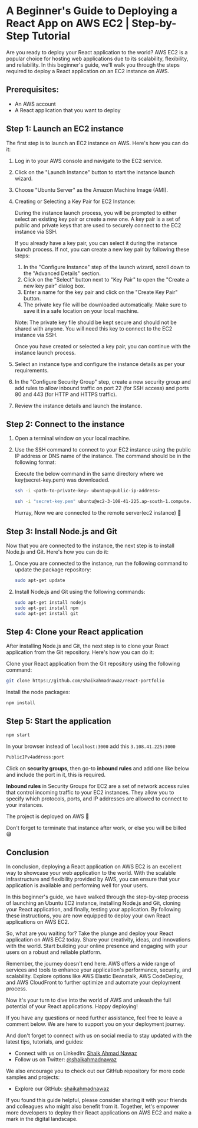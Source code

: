 # A Beginner's Guide to Deploying a React App on AWS EC2 | Step-by-Step Tutorial

Are you ready to deploy your React application to the world? AWS EC2 is a popular choice for hosting web applications due to its scalability, flexibility, and reliability. In this beginner's guide, we'll walk you through the steps required to deploy a React application on an EC2 instance on AWS.

## Prerequisites:

- An AWS account
- A React application that you want to deploy

## Step 1: Launch an EC2 instance

The first step is to launch an EC2 instance on AWS. Here's how you can do it:

1. Log in to your AWS console and navigate to the EC2 service.

   [](https://cdn.hashnode.com/res/hashnode/image/upload/v1683314388306/ce135856-3df7-450b-a1e2-0432df43a729.png)

2. Click on the "Launch Instance" button to start the instance launch wizard.

   [](https://cdn.hashnode.com/res/hashnode/image/upload/v1683314548574/c73cd954-3457-4376-89d9-d3a604b0efb4.png)

3. Choose "Ubuntu Server" as the Amazon Machine Image (AMI).

   [](https://cdn.hashnode.com/res/hashnode/image/upload/v1683314717073/65e93e81-cf98-4541-b49b-7dec65daec5c.png)

4. Creating or Selecting a Key Pair for EC2 Instance:

   During the instance launch process, you will be prompted to either select an existing key pair or create a new one. A key pair is a set of public and private keys that are used to securely connect to the EC2 instance via SSH.

   If you already have a key pair, you can select it during the instance launch process. If not, you can create a new key pair by following these steps:

   1. In the "Configure Instance" step of the launch wizard, scroll down to the "Advanced Details" section.
   2. Click on the "Select" button next to "Key Pair" to open the "Create a new key pair" dialog box.
   3. Enter a name for the key pair and click on the "Create Key Pair" button.
   4. The private key file will be downloaded automatically. Make sure to save it in a safe location on your local machine.

   Note: The private key file should be kept secure and should not be shared with anyone. You will need this key to connect to the EC2 instance via SSH.

   Once you have created or selected a key pair, you can continue with the instance launch process.

   [](https://cdn.hashnode.com/res/hashnode/image/upload/v1683315053187/4a08d7b3-b7e2-4e35-aeb6-06f9424f93ab.png)

5. Select an instance type and configure the instance details as per your requirements.
6. In the "Configure Security Group" step, create a new security group and add rules to allow inbound traffic on port 22 (for SSH access) and ports 80 and 443 (for HTTP and HTTPS traffic).

   [](https://cdn.hashnode.com/res/hashnode/image/upload/v1683315215705/e7cbc6a1-42f0-441e-8191-f3729ab601b7.png)

7. Review the instance details and launch the instance.

   [](https://cdn.hashnode.com/res/hashnode/image/upload/v1683315705056/8551b026-7876-418e-8447-ebcf914dbc88.png)

## Step 2: Connect to the instance

1. Open a terminal window on your local machine.

   [](https://cdn.hashnode.com/res/hashnode/image/upload/v1683316610386/5257c746-eddf-4397-8709-23c9b3398ea6.png)

2. Use the SSH command to connect to your EC2 instance using the public IP address or DNS name of the instance. The command should be in the following format:

   [](https://cdn.hashnode.com/res/hashnode/image/upload/v1683316213513/c758afe0-55c2-4561-ac03-3d8d79d91404.png)

   [](https://cdn.hashnode.com/res/hashnode/image/upload/v1683317271434/c5f6fd02-bb4f-4495-9f33-3232d83f266a.png)

   Execute the below command in the same directory where we key(secret-key.pem) was downloaded.

   ```bash
   ssh -i <path-to-private-key> ubuntu@<public-ip-address>

   ssh -i "secret-key.pem" ubuntu@ec2-3-108-41-225.ap-south-1.compute.amazonaws.com
   ```

   [](https://cdn.hashnode.com/res/hashnode/image/upload/v1683317091520/6fb7b86c-b477-4b4c-b656-bed33eb026eb.png)

   Hurray, Now we are connected to the remote server(ec2 instance) 🥳

## Step 3: Install Node.js and Git

Now that you are connected to the instance, the next step is to install Node.js and Git. Here's how you can do it:

1. Once you are connected to the instance, run the following command to update the package repository:

   ```bash
   sudo apt-get update
   ```

   [](https://cdn.hashnode.com/res/hashnode/image/upload/v1683317632288/428575bc-03dd-4b51-b6db-50551dab04e4.png)

2. Install Node.js and Git using the following commands:

   ```bash
   sudo apt-get install nodejs
   sudo apt-get install npm
   sudo apt-get install git
   ```

   [](https://cdn.hashnode.com/res/hashnode/image/upload/v1683317899852/83f4deae-0b04-40d7-bb7f-187143df5621.png)

## Step 4: Clone your React application

After installing Node.js and Git, the next step is to clone your React application from the Git repository. Here's how you can do it:

Clone your React application from the Git repository using the following command:

```bash
git clone https://github.com/shaikahmadnawaz/react-portfolio
```

[](https://cdn.hashnode.com/res/hashnode/image/upload/v1683318070207/d8afd937-c8ff-433e-bfb0-2adccbdab311.png)

Install the node packages:

```bash
npm install
```

[](https://cdn.hashnode.com/res/hashnode/image/upload/v1683318345948/e682594b-e7e6-41ab-a75f-65bae216b0a3.png)

## Step 5: Start the application

```bash
npm start
```

[](https://cdn.hashnode.com/res/hashnode/image/upload/v1683318472256/79c5ce75-d723-40d9-909e-e526aadc4925.png)

In your browser instead of `localhost:3000` add this `3.108.41.225:3000`

```bash
PublicIPv4address:port
```

[](https://cdn.hashnode.com/res/hashnode/image/upload/v1683319149187/f5404efc-4ee7-46a8-8d57-1fa143bdef5e.png)

Click on **security groups**, then go-to **inbound rules** and add one like below and include the port in it, this is required.

**Inbound rules** in Security Groups for EC2 are a set of network access rules that control incoming traffic to your EC2 instances. They allow you to specify which protocols, ports, and IP addresses are allowed to connect to your instances.

[](https://cdn.hashnode.com/res/hashnode/image/upload/v1683319212827/8058eadd-8817-4170-b94d-5e0373122d23.png)

[](https://cdn.hashnode.com/res/hashnode/image/upload/v1683318912800/84515f0a-4915-4c43-bd0d-c4439c6ec3c5.png)

The project is deployed on AWS 🎉

Don't forget to terminate that instance after work, or else you will be billed 😅

[](https://cdn.hashnode.com/res/hashnode/image/upload/v1683319441202/14164e9a-8c9d-4e28-8904-a8f0dfdbcd3a.png)

## Conclusion

In conclusion, deploying a React application on AWS EC2 is an excellent way to showcase your web application to the world. With the scalable infrastructure and flexibility provided by AWS, you can ensure that your application is available and performing well for your users.

In this beginner's guide, we have walked through the step-by-step process of launching an Ubuntu EC2 instance, installing Node.js and Git, cloning your React application, and finally, testing your application. By following these instructions, you are now equipped to deploy your own React applications on AWS EC2.

So, what are you waiting for? Take the plunge and deploy your React application on AWS EC2 today. Share your creativity, ideas, and innovations with the world. Start building your online presence and engaging with your users on a robust and reliable platform.

Remember, the journey doesn't end here. AWS offers a wide range of services and tools to enhance your application's performance, security, and scalability. Explore options like AWS Elastic Beanstalk, AWS CodeDeploy, and AWS CloudFront to further optimize and automate your deployment process.

Now it's your turn to dive into the world of AWS and unleash the full potential of your React applications. Happy deploying!

If you have any questions or need further assistance, feel free to leave a comment below. We are here to support you on your deployment journey.

And don't forget to connect with us on social media to stay updated with the latest tips, tutorials, and guides:

- Connect with us on LinkedIn: [Shaik Ahmad Nawaz](https://www.linkedin.com/in/shaik-ahmad-nawaz-894425239/)
- Follow us on Twitter: [@shaikahmadnawaz](https://twitter.com/shaikahmadnawaz)

We also encourage you to check out our GitHub repository for more code samples and projects:

- Explore our GitHub: [shaikahmadnawaz](https://github.com/shaikahmadnawaz)

If you found this guide helpful, please consider sharing it with your friends and colleagues who might also benefit from it. Together, let's empower more developers to deploy their React applications on AWS EC2 and make a mark in the digital landscape.
